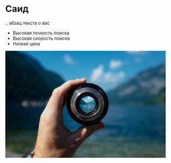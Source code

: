 # Саид

.. абзац текста о вас 

* Высокая точность поиска
* Высокая скорость поиска
* Низкая цена

![alt-текст](https://github.com/SaidAbushev/git-diplom/blob/main/img/foto_1.jpeg)
